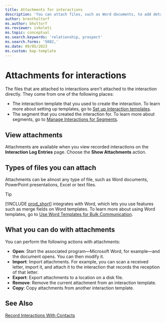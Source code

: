 ```yaml
---
title: Attachments for interactions
description: 'You can attach files, such as Word documents, to add details about an interaction.'
author: brentholtorf
ms.author: bholtorf
ms.reviewer: ivkoleti
ms.topic: conceptual
ms.search.keywords: 'relationship, prospect'
ms.search.forms: '5082,'
ms.date: 09/05/2023
ms.custom: bap-template
---
```

# Attachments for interactions

The files that are attached to interactions aren't attached to the interaction directly. They come from one of the following places:

* The interaction template that you used to create the interaction. To learn more about setting up templates, go to [Set up interaction templates](marketing-interactions.md#set-up-interaction-templates).
* The segment that you created the interaction for. To learn more about segments, go to [Manage Interactions for Segments](marketing-interaction-segments.md).

## View attachments

Attachments are available when you view recorded interactions on the **Interaction Log Entries** page. Choose the **Show Attachments** action.

## Types of files you can attach

Attachments can be almost any type of file, such as Word documents, PowerPoint presentations, Excel or text files.

> [!TIP]
> [!INCLUDE [prod_short](includes/prod_short.md)] integrates with Word, which lets you use features such as merge fields on Word templates. To learn more about using Word templates, go to [Use Word Templates for Bulk Communication](ui-mail-merge.md).

## What you can do with attachments

You can perform the following actions with attachments:

* **Open**: Start the associated program—Microsoft Word, for example—and the document opens. You can then modify it.
* **Import**: Import attachments. For example, you can scan a received letter, import it, and attach it to the interaction that records the reception of that letter.
* **Export**: Export attachments to a location on a disk file.
* **Remove**: Remove the current attachment from an interaction template.
* **Copy**: Copy attachments from another interaction template.

## See Also

[Record Interactions With Contacts](marketing-interactions.md)  
